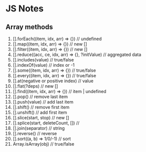 # JS Notes

## Array methods
1. [].forEach((item, idx, arr) => {}) // undefined
2. [].map((item, idx, arr) => {}) // new []
3. [].filter((item, idx, arr) => {}) // new []
4. [].reduce((acc, ce, idx, arr) => {}, ?initValue) // aggregated data
5. [].includes(value) // true/false
6. [].indexOf(value) // index or -1
7. [].some((item, idx, arr) => {}) // true/false
8. [].every((item, idx, arr) => {}) // true/false
9. [].at(negative or positive index) // value
10. [].flat(?deps) // new []
11. [].find((item, idx, arr) => {}) // item | undefined
12. [].pop() // remove last item
13. [].push(value) // add last item
14. [].shift() // remove first item
15. [].unshift() // add first item
16. [].slice(start, stop) // new []
17. [].splice(start, deleteCount, []) // 
18. [].join(separator) // string
19. [].reverse() // reverse
20. [].sort((a, b) => 1/0/-1) // sort
21. Array.isArray(obj) // true/false